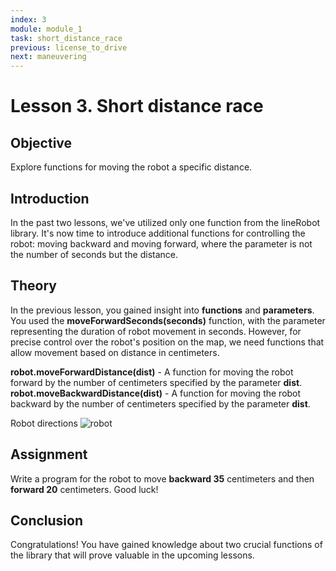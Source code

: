 ```yaml
---
index: 3
module: module_1
task: short_distance_race
previous: license_to_drive
next: maneuvering
---
```

# Lesson 3. Short distance race

## Objective
Explore functions for moving the robot a specific distance.

## Introduction
In the past two lessons, we've utilized only one function from the lineRobot library. It's now time to introduce additional functions for controlling the robot: moving backward and moving forward, where the parameter is not the number of seconds but the distance.

## Theory

In the previous lesson, you gained insight into **functions** and **parameters**. You used the **moveForwardSeconds(seconds)** function, with the parameter representing the duration of robot movement in seconds. However, for precise control over the robot's position on the map, we need functions that allow movement based on distance in centimeters.

**robot.moveForwardDistance(dist)** - A function for moving the robot forward by the number of centimeters specified by the parameter **dist**.
**robot.moveBackwardDistance(dist)** -  A function for moving the robot backward by the number of centimeters specified by the parameter **dist**.

Robot directions
![robot](https://github.com/autolab-fi/line-robot-curriculum/assets/13139586/90dc8bde-d2c5-4556-8b20-b8d8bf423e37)

## Assignment 
Write a program for the robot to move **backward 35** centimeters and then **forward 20** centimeters. Good luck!

## Conclusion
Congratulations! You have gained knowledge about two crucial functions of the library that will prove valuable in the upcoming lessons.

